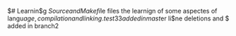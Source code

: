 $# Learnin$g
$Source  and Makefi$le files  the learnign of some aspectes of langu$age, compilation and linking.
test33
 added  in mast$er
li$ne deletions and $ added in branch2
